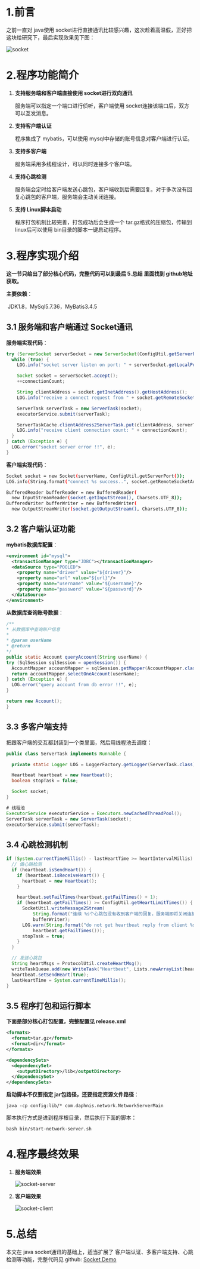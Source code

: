 # 1.前言

之前一直对 java使用 socket进行直接通讯比较感兴趣，这次趁着高温假，正好把这块给研究下，最后实现效果见下图：

![socket](./socket.png)

# 2.程序功能简介

1. **支持服务端和客户端直接使用 socket进行双向通讯**

   服务端可以指定一个端口进行侦听，客户端使用 socket连接该端口后，双方可以互发消息。

2. **支持客户端认证**

   程序集成了 mybatis，可以使用 mysql中存储的账号信息对客户端进行认证。

3. **支持多客户端**

   服务端采用多线程设计，可以同时连接多个客户端。

4. **支持心跳检测**

   服务端会定时给客户端发送心跳包，客户端收到后需要回复。对于多次没有回复心跳包的客户端，服务端会主动关闭连接。

5. **支持 Linux脚本启动**

   程序打包机制比较完善，打包成功后会生成一个 tar.gz格式的压缩包，传输到 linux后可以使用 bin目录的脚本一键启动程序。

# 3.程序实现介绍

**这一节只给出了部分核心代码，完整代码可以到最后 5.总结 里面找到 github地址获取。**

**主要依赖**：

​	JDK1.8，MySql5.7.36，MyBatis3.4.5

## 3.1 服务端和客户端通过 Socket通讯

**服务端实现代码**：

```java
try (ServerSocket serverSocket = new ServerSocket(ConfigUtil.getServerPort())) {
  while (true) {
	LOG.info("socket server listen on port: " + serverSocket.getLocalPort());

	Socket socket = serverSocket.accept();
	++connectionCount;

	String clientAddress = socket.getInetAddress().getHostAddress();
	LOG.info("receive a connect request from " + socket.getRemoteSocketAddress());

	ServerTask serverTask = new ServerTask(socket);
	executorService.submit(serverTask);

	ServerTaskCache.clientAddress2ServerTask.put(clientAddress, serverTask);
	LOG.info("receive client connection count: " + connectionCount);
  }
} catch (Exception e) {
  LOG.error("socket server error !!", e);
}
```

**客户端实现代码**：

```sh
Socket socket = new Socket(serverName, ConfigUtil.getServerPort());
LOG.info(String.format("connect %s success..", socket.getRemoteSocketAddress()));

BufferedReader bufferReader = new BufferedReader(
  new InputStreamReader(socket.getInputStream(), Charsets.UTF_8));
BufferedWriter bufferWriter = new BufferedWriter(
  new OutputStreamWriter(socket.getOutputStream(), Charsets.UTF_8));
```

## 3.2 客户端认证功能

**mybatis数据库配置**：

```xml
<environment id="mysql">
  <transactionManager type="JDBC"></transactionManager>
  <dataSource type="POOLED">
	<property name="driver" value="${driver}"/>
	<property name="url" value="${url}"/>
	<property name="username" value="${username}"/>
	<property name="password" value="${password}"/>
  </dataSource>
</environment>
```

**从数据库查询账号数据**：

```java
/**
* 从数据库中查询账户信息
*
* @param userName
* @return
*/
public static Account queryAccount(String userName) {
try (SqlSession sqlSession = openSession()) {
  AccountMapper accountMapper = sqlSession.getMapper(AccountMapper.class);
  return accountMapper.selectOneAccount(userName);
} catch (Exception e) {
  LOG.error("query account from db error !!", e);
}

return new Account();
}
```

## 3.3 多客户端支持

把跟客户端的交互都封装到一个类里面，然后用线程池去调度：

```java
public class ServerTask implements Runnable {

  private static Logger LOG = LoggerFactory.getLogger(ServerTask.class);

  Heartbeat heartbeat = new Heartbeat();
  boolean stopTask = false;

  Socket socket;
}

# 线程池
ExecutorService executorService = Executors.newCachedThreadPool();
ServerTask serverTask = new ServerTask(socket);
executorService.submit(serverTask);
```

## 3.4 心跳检测机制

```java
if (System.currentTimeMillis() - lastHeartTime >= heartIntervalMillis) {
  // 做心跳检测
  if (heartbeat.isSendHeart()) {
	if (heartbeat.isReceiveHeart()) {
	  heartbeat = new Heartbeat();
	}

	heartbeat.setFailTimes(heartbeat.getFailTimes() + 1);
	if (heartbeat.getFailTimes() >= ConfigUtil.getHeartLimitTimes()) {
	  SocketUtil.writeMessage2Stream(
		  String.format("连续 %s个心跳包没有收到客户端的回复，服务端即将关闭连接！", heartbeat.getFailTimes()),
		  bufferWriter);
	  LOG.warn(String.format("do not get heartbeat reply from client %s times !",
		  heartbeat.getFailTimes()));
	  stopTask = true;
	}
  }

  // 发送心跳包
  String heartMsgs = ProtocolUtil.createHeartMsg();
  writeTaskQueue.add(new WriteTask("Heartbeat", Lists.newArrayList(heartMsgs)));
  heartbeat.setSendHeart(true);
  lastHeartTime = System.currentTimeMillis();
}
```

## 3.5 程序打包和运行脚本

**下面是部分核心打包配置，完整配置见 release.xml**

```xml
<formats>
  <format>tar.gz</format>
  <format>dir</format>
</formats>

<dependencySets>
  <dependencySet>
    <outputDirectory>/lib</outputDirectory>
  </dependencySet>
</dependencySets>
```

**启动脚本不仅要指定 jar包路径，还要指定资源文件路径**：

```shell
java -cp config:lib/* com.daphnis.network.NetworkServerMain
```

脚本执行方式是进到程序根目录，然后执行下面的脚本：

```shell
bash bin/start-network-server.sh
```

# 4.程序最终效果

1. **服务端效果**

   ![socket-server](./socket-server.PNG)

2. **客户端效果**

   ![socket-client](./socket-client.PNG)

# 5.总结

本文在 java socket通讯的基础上，适当扩展了 客户端认证、多客户端支持、心跳检测等功能，完整代码见 github: [Socket Demo](https://github.com/Daphnis-z/notejtd/tree/master/socket/socket-demo)





